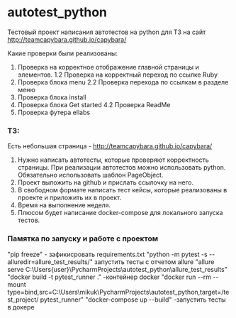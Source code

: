 # autotest_python
Тестовый проект написания автотестов на python для ТЗ на сайт http://teamcapybara.github.io/capybara/


Какие проверки были реализованы: 
1.  Проверка на корректное отображение главной страницы и элементов.
1.2 Проверка на корректный переход по ссылке Ruby
2.  Проверка блока menu
2.2 Проверка перехода по ссылкам в разделе меню
3.  Проверка блока install
4.  Проверка блока Get started
4.2 Проверка ReadMe
5.  Проверка футера ellabs


### ТЗ:
Есть небольшая страница - http://teamcapybara.github.io/capybara/
1) Нужно написать автотесты, которые проверяют корректность страницы.
При реализации автотестов можно использовать python. Обязательно использовать шаблон PageObject.
2) Проект выложить на github и прислать ссылочку на него.
3) В свободном формате написать тест кейсы, которые реализованы в проекте и приложить их в проект.
4) Время на выполнение неделя.
5) Плюсом будет написание docker-compose для локального запуска тестов.


### Памятка по запуску и работе с проектом 
"pip freeze" - зафикисровать requirements.txt
"python -m pytest -s --alluredir=allure_test_results/" запустить тесты с отчетом allure 
"allure serve C:\Users\{user}\PycharmProjects\autotest_python\allure_test_results"
"docker build -t pytest_runner ." -контейнер docker
"docker run --rm --mount type=bind,src=C:\Users\mikuk\PycharmProjects\autotest_python,target=/test_project/ pytest_runner"
"docker-compose up --build" -запустить тесты в докере